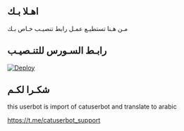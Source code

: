 ## اهـلا بـك
مـن هـنا تستطيـع عمـل رابط تنصيـب خـاص بـك

## رابـط السـورس للتنـصيـب

[![Deploy](https://www.herokucdn.com/deploy/button.svg)](https://heroku.com/deploy?template=https://github.com/bareaa8i0/jmthon)

## شكـرا لكـم 


this userbot is import of catuserbot and translate to arabic

https://t.me/catuserbot_support
